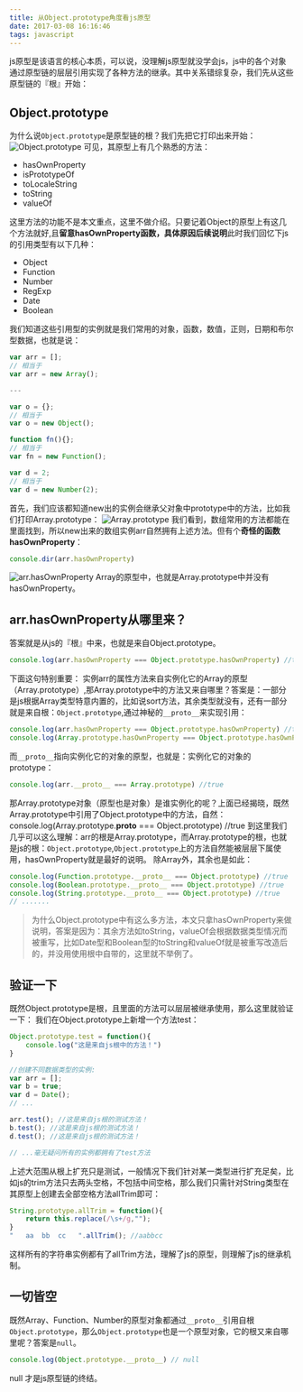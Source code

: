 ```yaml
---
title: 从Object.prototype角度看js原型
date: 2017-03-08 16:16:46
tags: javascript
---
```

js原型是该语言的核心本质，可以说，没理解js原型就没学会js，js中的各个对象通过原型链的层层引用实现了各种方法的继承。其中关系错综复杂，我们先从这些原型链的『根』开始：
<!-- more -->
## Object.prototype
为什么说`Object.prototype`是原型链的根？我们先把它打印出来开始：
![Object.prototype](http://7xprui.com1.z0.glb.clouddn.com/%E5%B1%8F%E5%B9%95%E5%BF%AB%E7%85%A7%202017-03-08%20%E4%B8%8B%E5%8D%887.41.38.png)
可见，其原型上有几个熟悉的方法：
- hasOwnProperty
- isPrototypeOf
- toLocaleString
- toString
- valueOf



这里方法的功能不是本文重点，这里不做介绍。只要记着Object的原型上有这几个方法就好,且**留意hasOwnProperty函数，具体原因后续说明**此时我们回忆下js的引用类型有以下几种：

- Object
- Function
- Number
- RegExp
- Date
- Boolean

我们知道这些引用型的实例就是我们常用的对象，函数，数值，正则，日期和布尔型数据，也就是说：
``` javascript
var arr = [];
// 相当于
var arr = new Array();

---

var o = {};
// 相当于
var o = new Object();

function fn(){};
// 相当于
var fn = new Function();

var d = 2;
// 相当于
var d = new Number(2);
```
首先，我们应该都知道new出的实例会继承父对象中prototype中的方法，比如我们打印Array.prototype：
![Array.prototype](http://7xprui.com1.z0.glb.clouddn.com/QQ20170308-194513.png)
我们看到，数组常用的方法都能在里面找到，所以new出来的数组实例arr自然拥有上述方法。但有个**奇怪的函数hasOwnProperty**：
``` javascript
console.dir(arr.hasOwnProperty)
```
![arr.hasOwnProperty](http://7xprui.com1.z0.glb.clouddn.com/%E5%B1%8F%E5%B9%95%E5%BF%AB%E7%85%A7%202017-03-08%20%E4%B8%8B%E5%8D%887.41.59.png)
Array的原型中，也就是Array.prototype中并没有hasOwnProperty。
## arr.hasOwnProperty从哪里来？
答案就是从js的『根』中来，也就是来自Object.prototype。
``` javascript
console.log(arr.hasOwnProperty === Object.prototype.hasOwnProperty) //true
```
下面这句特别重要：
实例arr的属性方法来自实例化它的Array的原型（Array.prototype）,那Array.prototype中的方法又来自哪里？答案是：一部分是js根据Array类型特意内置的，比如说sort方法，其余类型就没有，还有一部分就是来自根：`Object.prototype`,通过神秘的`__proto__`来实现引用：
``` javascript
console.log(arr.hasOwnProperty === Object.prototype.hasOwnProperty) //true
console.log(Array.prototype.hasOwnProperty === Object.prototype.hasOwnProperty) //true
```
而`__proto__`指向实例化它的对象的原型，也就是：实例化它的对象的prototype：
``` javascript
console.log(arr.__proto__ === Array.prototype) //true
```
那Array.prototype对象（原型也是对象）是谁实例化的呢？上面已经揭晓，既然Array.prototype中引用了Object.prototype中的方法，自然：
console.log(Array.prototype.__proto__ === Object.prototype) //true
到这里我们几乎可以这么理解：arr的根是Array.prototype，而Array.prototype的根，也就是js的根：`Object.prototype`,`Object.prototype`上的方法自然能被层层下属使用，hasOwnProperty就是最好的说明。
除Array外，其余也是如此：
``` javascript 
console.log(Function.prototype.__proto__ === Object.prototype) //true
console.log(Boolean.prototype.__proto__ === Object.prototype) //true
console.log(String.prototype.__proto__ === Object.prototype) //true
// .......
```
> 为什么Object.prototype中有这么多方法，本文只拿hasOwnProperty来做说明，答案是因为：其余方法如toString，valueOf会根据数据类型情况而被重写，比如Date型和Boolean型的toString和valueOf就是被重写改造后的，并没用使用根中自带的，这里就不举例了。

## 验证一下
既然Object.prototype是根，且里面的方法可以层层被继承使用，那么这里就验证一下：
我们在Object.prototype上新增一个方法test：
``` javascript
Object.prototype.test = function(){
    console.log("这是来自js根中的方法！")
}

//创建不同数据类型的实例:
var arr = [];
var b = true;
var d = Date();
// ...

arr.test(); //这是来自js根的测试方法！
b.test(); //这是来自js根的测试方法！
d.test(); //这是来自js根的测试方法！

// ...毫无疑问所有的实例都拥有了test方法
```
上述大范围从根上扩充只是测试，一般情况下我们针对某一类型进行扩充足矣，比如js的trim方法只去两头空格，不包括中间空格，那么我们只需针对String类型在其原型上创建去全部空格方法allTrim即可：
``` javascript 
String.prototype.allTrim = function(){
    return this.replace(/\s+/g,"");
}
"   aa  bb  cc   ".allTrim(); //aabbcc
```
这样所有的字符串实例都有了allTrim方法，理解了js的原型，则理解了js的继承机制。
## 一切皆空
既然Array、Function、Number的原型对象都通过`__proto__`引用自根`Object.prototype`，那么`Object.prototype`也是一个原型对象，它的根又来自哪里呢？答案是`null`。
``` javascript
console.log(Object.prototype.__proto__) // null
```
null 才是js原型链的终结。